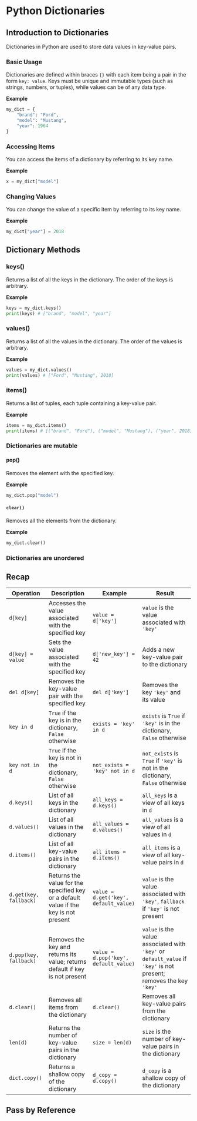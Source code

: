 
# Python Dictionaries

## Introduction to Dictionaries

Dictionaries in Python are used to store data values in key-value pairs.

### Basic Usage

Dictionaries are defined within braces `{}` with each item being a pair in the form `key: value`. Keys must be unique and immutable types (such as strings, numbers, or tuples), while values can be of any data type.

**Example**
```python
my_dict = {
    "brand": "Ford",
    "model": "Mustang",
    "year": 1964
}
```

### Accessing Items

You can access the items of a dictionary by referring to its key name.

**Example**
```python
x = my_dict["model"]
```

### Changing Values

You can change the value of a specific item by referring to its key name.

**Example**
```python
my_dict["year"] = 2018
```

## Dictionary Methods

### keys()

Returns a list of all the keys in the dictionary. The order of the keys is arbitrary.

**Example**
```python
keys = my_dict.keys()
print(keys) # ["brand", "model", "year"]
```

### values()

Returns a list of all the values in the dictionary. The order of the values is arbitrary.

**Example**
```python
values = my_dict.values()
print(values) # ["Ford", "Mustang", 2018]
```

### items()

Returns a list of tuples, each tuple containing a key-value pair.

**Example**
```python
items = my_dict.items()
print(items) # [("brand", "Ford"), ("model", "Mustang"), ("year", 2018)]
```

### Dictionaries are mutable

#### pop()

Removes the element with the specified key.

**Example**
```python
my_dict.pop("model")
```

#### `clear()`

Removes all the elements from the dictionary.

**Example**
```python
my_dict.clear()
```

### Dictionaries are unordered

## Recap

| Operation                       | Description                                                        | Example                                        | Result                           |
|---------------------------------|--------------------------------------------------------------------|------------------------------------------------|----------------------------------|
| `d[key]`                        | Accesses the value associated with the specified key               | `value = d['key']`                            | `value` is the value associated with `'key'` |
| `d[key] = value`                | Sets the value associated with the specified key                   | `d['new_key'] = 42`                          | Adds a new key-value pair to the dictionary |
| `del d[key]`                    | Removes the key-value pair with the specified key                  | `del d['key']`                               | Removes the key `'key'` and its value      |
| `key in d`                      | `True` if the key is in the dictionary, `False` otherwise  | `exists = 'key' in d`                        | `exists` is `True` if `'key'` is in the dictionary, `False` otherwise |
| `key not in d`                  | `True` if the key is not in the dictionary, `False` otherwise | `not_exists = 'key' not in d`              | `not_exists` is `True` if `'key'` is not in the dictionary, `False` otherwise |
| `d.keys()`                      | List of all keys in the dictionary                       | `all_keys = d.keys()`                       | `all_keys` is a view of all keys in `d`    |
| `d.values()`                    | List of all values in the dictionary                     | `all_values = d.values()`                   | `all_values` is a view of all values in `d` |
| `d.items()`                     | List of all key-value pairs in the dictionary            | `all_items = d.items()`                     | `all_items` is a view of all key-value pairs in `d` |
| `d.get(key, fallback)`           | Returns the value for the specified key or a default value if the key is not present | `value = d.get('key', default_value)`     | `value` is the value associated with `'key'`, `fallback` if `'key'` is not present |
| `d.pop(key, fallback)`           | Removes the key and returns its value; returns default if key is not present | `value = d.pop('key', default_value)`     | `value` is the value associated with `'key'` or `default_value` if `'key'` is not present; removes the key `'key'` |
| `d.clear()`                     | Removes all items from the dictionary                              | `d.clear()`                                 | Removes all key-value pairs from the dictionary |
| `len(d)`                        | Returns the number of key-value pairs in the dictionary             | `size = len(d)`                            | `size` is the number of key-value pairs in the dictionary |
| `dict.copy()`                   | Returns a shallow copy of the dictionary                           | `d_copy = d.copy()`                         | `d_copy` is a shallow copy of the dictionary |

## Pass by Reference


